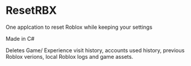 # ResetRBX
One applcation to reset Roblox while keeping your settings

Made in C#

Deletes Game/ Experience visit history, accounts used history, previous Roblox verions, local Roblox logs and game assets.
